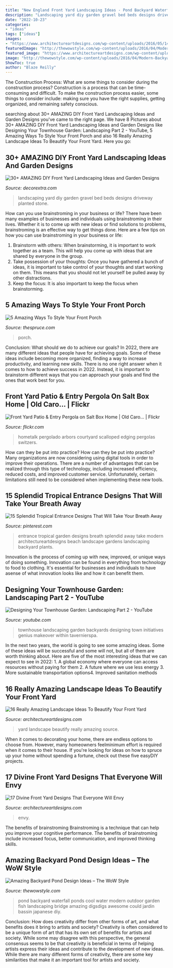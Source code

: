 ```yaml
---
title: "New England Front Yard Landscaping Ideas - Pond Backyard Waterfall Ponds Cool Water Modern Outdoor Garden Fish Landscaping Bridge Amazing Digsdigs Awesome Could Jardin Bassin Japanese Diy"
description: "Landscaping yard diy garden gravel bed beds designs driveway planted stone"
date: "2022-10-23"
categories:
- "ideas"
tags: ["ideas"]
images:
- "https://www.architectureartdesigns.com/wp-content/uploads/2016/05/14-71-768x576.jpg"
featuredImage: "http://thewowstyle.com/wp-content/uploads/2016/04/Modern-Backyard-Pond-Design-Ideas.jpg"
featured_image: "https://www.architectureartdesigns.com/wp-content/uploads/2016/05/14-71-768x576.jpg"
image: "http://thewowstyle.com/wp-content/uploads/2016/04/Modern-Backyard-Pond-Design-Ideas.jpg"
ShowToc: true
author: "Blaze Reilly"
---
```



The Construction Process: What are some things to consider during the construction process?
Construction is a process that can be time-consuming and difficult. To make the construction process easier, some things to consider include: making sure you have the right supplies, getting organized, and remaining safety conscious.

	

		
searching about 30+ AMAZING DIY Front Yard Landscaping Ideas and Garden Designs you've came to the right page. We have 8 Pictures about 30+ AMAZING DIY Front Yard Landscaping Ideas and Garden Designs like Designing Your Townhouse Garden: Landscaping Part 2 - YouTube, 5 Amazing Ways To Style Your Front Porch and also 16 Really Amazing Landscape Ideas To Beautify Your Front Yard. Here you go:
		
    
## 30+ AMAZING DIY Front Yard Landscaping Ideas And Garden Designs

<img loading=lazy src="https://decorextra.com/wp-content/uploads/2017/06/Stone-Gravel-Planted-Beds-Front-Yard-Landscaping-Ideas-and-projects.jpg" onerror="this.onerror=null;this.src='https://tse1.mm.bing.net/th?id=OIP.bqxpRu-57X5KcTONsMMtcAHaLH&amp;pid=15.1';" alt="30+ AMAZING DIY Front Yard Landscaping Ideas and Garden Designs">

_Source: decorextra.com_

>landscaping yard diy garden gravel bed beds designs driveway planted stone. 

	

How can you use brainstroming in your business or life?
There have been many examples of businesses and individuals using brainstroming in their lives. Whether it is to come up with new ideas or find solutions to problems, brainstroming is an effective way to get things done. Here are a few tips on how you can use brainstroming in your business or life: 
1. Brainstorm with others: When brainstorming, it is important to work together as a team. This will help you come up with ideas that are shared by everyone in the group. 
2. Take possession of your thoughts: Once you have gathered a bunch of ideas, it is important to take control of your thoughts and start working on them. This means that you should not let yourself be pulled away by other distractions. 
3. Keep the focus: It is also important to keep the focus when brainstorming.

    
## 5 Amazing Ways To Style Your Front Porch

<img loading=lazy src="https://www.thespruce.com/thmb/4A2Cp0trL7xN6A9EXNLENqzElTU=/564x846/filters:fill(auto,1)/f425ef315394b712d4b1dea197e0467a-57e7d8ea3df78c690fe96e3a.jpg" onerror="this.onerror=null;this.src='https://tse4.mm.bing.net/th?id=OIP.1pz0eRNnXRmiGWMjfysijQHaLH&amp;pid=15.1';" alt="5 Amazing Ways To Style Your Front Porch">

_Source: thespruce.com_

>porch. 

	

Conclusion: What should we do to achieve our goals?
In 2022, there are many different ideas that people have for achieving goals. Some of these ideas include becoming more organized, finding a way to increase productivity, and learning new skills. There is no one right answer when it comes to how to achieve success in 2022. Instead, it is important to brainstorm different ways that you can approach your goals and find the ones that work best for you.

    
## Front Yard Patio &amp; Entry Pergola On Salt Box Home | Old Caro… | Flickr

<img loading=lazy src="https://c2.staticflickr.com/6/5317/5822002395_a8247dbc31_b.jpg" onerror="this.onerror=null;this.src='https://tse4.mm.bing.net/th?id=OIP.8zv6NQ6vlFfa7YYycxjn-wHaFj&amp;pid=15.1';" alt="Front Yard Patio &amp; Entry Pergola on Salt Box Home | Old Caro… | Flickr">

_Source: flickr.com_

>hometalk pergolado arbors courtyard scalloped edging pergolas switzers. 

	

How can they be put into practice?
How can they be put into practice? Many organizations are now considering using digital tools in order to improve their operations.  There are a number of advantages that can be realized through this type of technology, including increased efficiency, reduced costs, and improved customer service. Unfortunately, certain limitations still need to be considered when implementing these new tools.

    
## 15 Splendid Tropical Entrance Designs That Will Take Your Breath Away

<img loading=lazy src="https://i.pinimg.com/736x/6d/fe/aa/6dfeaa4e02fd9432b407aa9178da174c.jpg" onerror="this.onerror=null;this.src='https://tse2.mm.bing.net/th?id=OIP.gOdjSZG1kC0Fwptk1l7a0AHaLH&amp;pid=15.1';" alt="15 Splendid Tropical Entrance Designs That Will Take Your Breath Away">

_Source: pinterest.com_

>entrance tropical garden designs breath splendid away take modern architectureartdesigns beach landscape gardens landscaping backyard plants. 

	

Innovation is the process of coming up with new, improved, or unique ways of doing something. Innovation can be found in everything from technology to food to clothing. It's essential for businesses and individuals to have asense of what innovation looks like and how it can benefit them.

    
## Designing Your Townhouse Garden: Landscaping Part 2 - YouTube

<img loading=lazy src="https://i.ytimg.com/vi/RhdIHVDGSko/maxresdefault.jpg" onerror="this.onerror=null;this.src='https://tse1.mm.bing.net/th?id=OIP.J-Px-5Nai1NtOL3j-cNM8AHaEK&amp;pid=15.1';" alt="Designing Your Townhouse Garden: Landscaping Part 2 - YouTube">

_Source: youtube.com_

>townhouse landscaping garden backyards designing town initiatives genius makeover within tavernierspa. 

	

In the next two years, the world is going to see some amazing ideas. Some of these ideas will be successful and some will not, but all of them are worth thinking about. Here are five of the most interesting ideas that we can expect to see in 2022: 1. A global economy where everyone can access resources without paying for them 2. A future where we use less energy 3. More sustainable transportation options4. Improved sanitation methods
    
## 16 Really Amazing Landscape Ideas To Beautify Your Front Yard

<img loading=lazy src="https://www.architectureartdesigns.com/wp-content/uploads/2017/03/4-6-630x418.jpg" onerror="this.onerror=null;this.src='https://tse1.mm.bing.net/th?id=OIP.sbJZbpwLoyVVBGHXch3ZzwHaE6&amp;pid=15.1';" alt="16 Really Amazing Landscape Ideas To Beautify Your Front Yard">

_Source: architectureartdesigns.com_

>yard landscape beautify really amazing source. 

	

When it comes to decorating your home, there are endless options to choose from. However, many homeowners feelminimum effort is required when it comes to their house. If you're looking for ideas on how to spruce up your home without spending a fortune, check out these five easyDIY projects.

    
## 17 Divine Front Yard Designs That Everyone Will Envy

<img loading=lazy src="https://www.architectureartdesigns.com/wp-content/uploads/2016/05/14-71-768x576.jpg" onerror="this.onerror=null;this.src='https://tse2.mm.bing.net/th?id=OIP.zK6jjvZuIwgtYOktO1rROAHaFj&amp;pid=15.1';" alt="17 Divine Front Yard Designs That Everyone Will Envy">

_Source: architectureartdesigns.com_

>envy. 

	

The benefits of brainstroming
Brainstroming is a technique that can help you improve your cognitive performance. The benefits of brainstroming include increased focus, better communication, and improved thinking skills.

    
## Amazing Backyard Pond Design Ideas – The WoW Style

<img loading=lazy src="http://thewowstyle.com/wp-content/uploads/2016/04/Modern-Backyard-Pond-Design-Ideas.jpg" onerror="this.onerror=null;this.src='https://tse2.mm.bing.net/th?id=OIP.yNSGLYmSNPrUpUEuG0K-WgHaLH&amp;pid=15.1';" alt="Amazing Backyard Pond Design Ideas – The WoW Style">

_Source: thewowstyle.com_

>pond backyard waterfall ponds cool water modern outdoor garden fish landscaping bridge amazing digsdigs awesome could jardin bassin japanese diy. 

	

Conclusion: How does creativity differ from other forms of art, and what benefits does it bring to artists and society?
Creativity is often considered to be a unique form of art that has its own set of benefits for artists and society. While some may disagree with this perspective, the general consensus seems to be that creativity is beneficial in terms of helping artists express their ideas and contribute to the development of new ideas. While there are many different forms of creativity, there are some key similarities that make it an important tool for artists and society.


